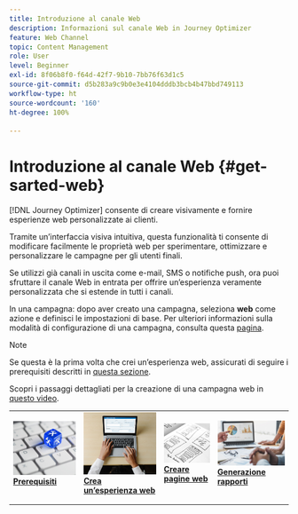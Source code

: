 ```yaml
---
title: Introduzione al canale Web
description: Informazioni sul canale Web in Journey Optimizer
feature: Web Channel
topic: Content Management
role: User
level: Beginner
exl-id: 8f06b8f0-f64d-42f7-9b10-7bb76f63d1c5
source-git-commit: d5b283a9c9b0e3e4104dddb3bcb4b47bbd749113
workflow-type: ht
source-wordcount: '160'
ht-degree: 100%

---
```


# Introduzione al canale Web {#get-sarted-web}

[!DNL Journey Optimizer] consente di creare visivamente e fornire esperienze web personalizzate ai clienti.

Tramite un’interfaccia visiva intuitiva, questa funzionalità ti consente di modificare facilmente le proprietà web per sperimentare, ottimizzare e personalizzare le campagne per gli utenti finali.

Se utilizzi già canali in uscita come e-mail, SMS o notifiche push, ora puoi sfruttare il canale Web in entrata per offrire un’esperienza veramente personalizzata che si estende in tutti i canali.

In una campagna: dopo aver creato una campagna, seleziona **web** come azione e definisci le impostazioni di base. Per ulteriori informazioni sulla modalità di configurazione di una campagna, consulta questa [pagina](../campaigns/create-campaign.md#configure).

>[!NOTE]
>
>Se questa è la prima volta che crei un’esperienza web, assicurati di seguire i prerequisiti descritti in [questa sezione](web-prerequisites.md).

Scopri i passaggi dettagliati per la creazione di una campagna web in [questo video](create-web.md#video).

<table style="table-layout:fixed"><tr style="border: 0;">
<td>
<a href="web-prerequisites.md">
<img alt="Lead" src="../assets/do-not-localize/web-prerequisites.jpg">
</a>
<div><a href="web-prerequisites.md"><strong>Prerequisiti</strong>
</div>
<p>
</td>
<td>
<a href="create-web.md">
<img alt="Non frequente" src="../assets/do-not-localize/web-create.jpg">
</a>
<div>
<a href="create-web.md"><strong>Crea un’esperienza web</strong></a>
</div>
<p></td>
<td>
<a href="edit-web-content.md">
<img alt="Convalida" src="../assets/do-not-localize/web-design.jpg">
</a>
<div>
<a href="edit-web-content.md"><strong>Creare pagine web</strong></a>
</div>
<p>
</td>
<td>
<a href="monitor-web-campaigns.md">
<img alt="Convalida" src="../assets/do-not-localize/web-reporting.jpg">
</a>
<div>
<a href="monitor-web-campaigns.md"><strong>Generazione rapporti</strong></a>
</div>
<p>
</td>
</tr></table>



